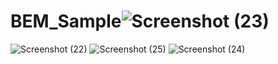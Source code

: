 # BEM_Sample![Screenshot (23)](https://user-images.githubusercontent.com/100260281/194703902-2a7fdb90-3e9d-4b0a-a435-389634a3ce72.png)
![Screenshot (22)](https://user-images.githubusercontent.com/100260281/194703906-f7f3c144-46ee-4f70-889d-be443ebab292.png)
![Screenshot (25)](https://user-images.githubusercontent.com/100260281/194703907-47c94452-ac37-4ce0-9bd5-2e1a84b3acb0.png)
![Screenshot (24)](https://user-images.githubusercontent.com/100260281/194703908-ce370fbf-ec5d-4f69-9670-c7868c952639.png)
